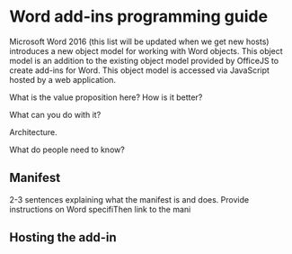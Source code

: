 # Word add-ins programming guide

Microsoft Word 2016 (this list will be updated when we get new hosts) introduces a new object model for working with Word objects. This object model is an addition to the existing object model provided by OfficeJS to create add-ins for Word. This object model is accessed via JavaScript hosted by a web application.

What is the value proposition here? How is it better?

What can you do with it? 

Architecture.

What do people need to know?




## Manifest

2-3 sentences explaining what the manifest is and does. Provide instructions on Word specifiThen link to the mani


## Hosting the add-in



## 